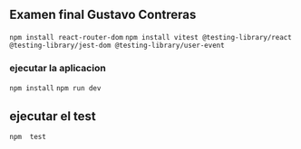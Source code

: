 ## Examen final Gustavo Contreras

`npm install react-router-dom`
`npm install vitest @testing-library/react @testing-library/jest-dom @testing-library/user-event`

### ejecutar la aplicacion
`npm install`
`npm run dev`

## ejecutar el test 
`npm  test`


